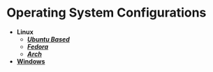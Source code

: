 # Operating System Configurations

- **Linux**
  - **_[Ubuntu Based](./linux/ubuntu/README.md)_**
  - **_[Fedora](./linux/fedora/README.md)_**
  - **_[Arch](./linux/arch/README.md)_**
- **[Windows](./linux/README.md)**
